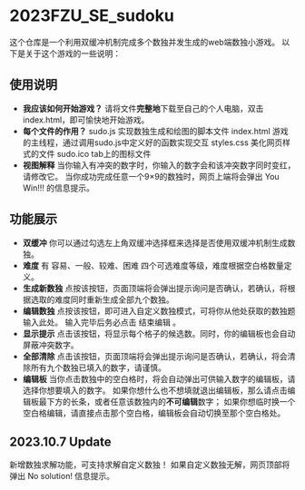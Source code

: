# 2023FZU_SE_sudoku
这个仓库是一个利用双缓冲机制完成多个数独并发生成的web端数独小游戏。
以下是关于这个游戏的一些说明：
## 使用说明
* **我应该如何开始游戏？**
请将文件**完整地**下载至自己的个人电脑，双击index.html，即可愉快地开始游戏。
* **每个文件的作用？**
sudo.js 实现数独生成和绘图的脚本文件
index.html 游戏的主线程，通过调用sudo.js中定义好的函数实现交互
styles.css 美化网页样式的文件
sudo.ico tab上的图标文件
* **视图解释**
当你输入有冲突的数字时，你输入的数字会和该冲突数字同时变红，请修改它。
当你成功完成任意一个9×9的数独时，网页上端将会弹出 You Win!!! 的信息提示。

## 功能展示
* **双缓冲**
你可以通过勾选左上角双缓冲选择框来选择是否使用双缓冲机制生成数独。
* **难度**
有 容易、一般、较难、困难 四个可选难度等级，难度根据空白格数量定义。
* **生成新数独**
点按该按钮，页面顶端将会弹出提示询问是否确认，若确认，将根据选取的难度同时重新生成全部九个数独。
* **编辑数独**
点按该按钮，即可进入自定义数独模式，可将你从他处获取的数独题输入此处。
输入完毕后务必点击 结束编辑 。
* **显示提示**
点击该按钮，将显示每个格子的候选数。同时，你的编辑板也会自动屏蔽冲突数字。
* **全部清除**
点击该按钮，页面顶端将会弹出提示询问是否确认，若确认，将会清除所有九个数独已填入的数字，请谨慎。
* **编辑板**
当你点击数独中的空白格时，将会自动弹出可供输入数字的编辑板，请选择你想要填入的数字。
如果你想什么也不想填就退出编辑板，那么请点击编辑板最下方的长条，或者任意该数独内的**不可编辑**数字；
如果你想临时换一个空白格编辑，请直接点击那个空白格，编辑板会自动切换至那个空白格处。
## 2023.10.7 Update
新增数独求解功能，可支持求解自定义数独！
如果自定义数独无解，网页顶部将弹出 No solution! 信息提示。